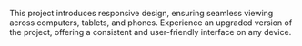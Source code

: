 This project introduces responsive design, ensuring seamless viewing across computers, tablets, and phones.
Experience an upgraded version of the project, offering a consistent and user-friendly interface on any device.
